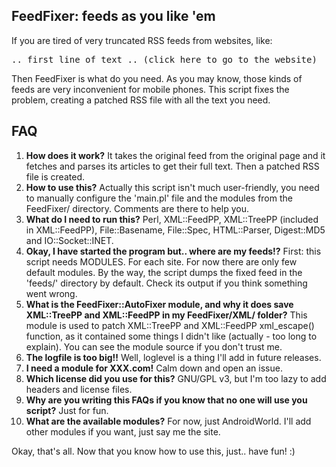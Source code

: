 FeedFixer: feeds as you like 'em
-------------------------------

If you are tired of very truncated RSS feeds from websites, like:

<pre>.. first line of text .. (click here to go to the website)</pre>

Then FeedFixer is what do you need. As you may know, those kinds of feeds are very inconvenient for mobile phones. This script fixes the problem, creating a patched RSS file with all the text you need.

FAQ
-------------------------------

1.  **How does it work?**
    It takes the original feed from the original page and it fetches and parses its articles to get their full text. Then a patched RSS file is created.
2.  **How to use this?**
    Actually this script isn't much user-friendly, you need to manually configure the 'main.pl' file and the modules from the FeedFixer/ directory. Comments are there to help you.
3.  **What do I need to run this?**
    Perl, XML::FeedPP, XML::TreePP (included in XML::FeedPP), File::Basename, File::Spec, HTML::Parser, Digest::MD5 and IO::Socket::INET.
4.  **Okay, I have started the program but.. where are my feeds!?**
    First: this script needs MODULES. For each site. For now there are only few default modules. By the way, the script dumps the fixed feed in the 'feeds/' directory by default. Check its output if you think something went wrong.
5.  **What is the FeedFixer::AutoFixer module, and why it does save XML::TreePP and XML::FeedPP in my FeedFixer/XML/ folder?**
    This module is used to patch XML::TreePP and XML::FeedPP xml_escape() function, as it contained some things I didn't like (actually - too long to explain). You can see the module source if you don't trust me.
6.  **The logfile is too big!!**
    Well, loglevel is a thing I'll add in future releases.
7.  **I need a module for XXX.com!**
    Calm down and open an issue.
8.  **Which license did you use for this?**
    GNU/GPL v3, but I'm too lazy to add headers and license files.
9.  **Why are you writing this FAQs if you know that no one will use you script?**
    Just for fun.
10. **What are the available modules?**
    For now, just AndroidWorld. I'll add other modules if you want, just say me the site.

Okay, that's all. Now that you know how to use this, just.. have fun! :)
